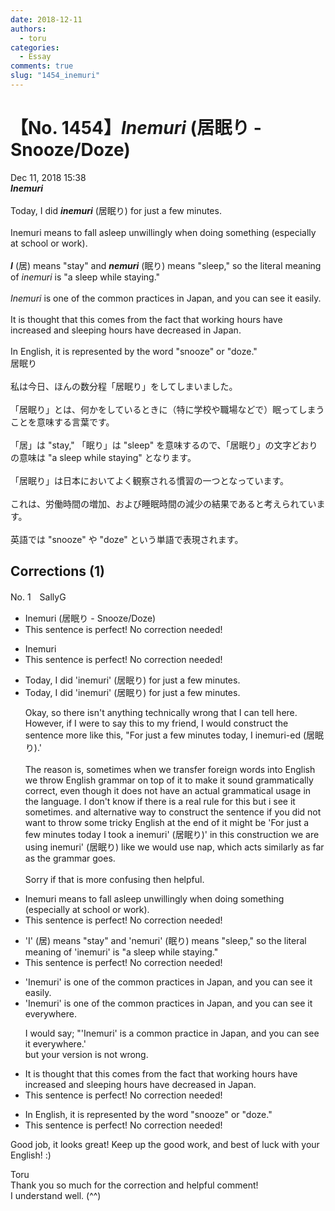 ```yaml
---
date: 2018-12-11
authors:
  - toru
categories:
  - Essay
comments: true
slug: "1454_inemuri"
---
```


# 【No. 1454】<strong><em>Inemuri</strong></em> (居眠り - Snooze/Doze)
<div class="date">Dec 11, 2018 15:38</div>
<div id="post"><div id="body_show_ori">
<strong><em>Inemuri</strong></em><br/><br/>Today, I did <strong><em>inemuri</em></strong> (居眠り) for just a few minutes.<br/><br/>Inemuri means to fall asleep unwillingly when doing something (especially at school or work).<br/><br/><strong><em>I</em></strong> (居) means "stay" and <strong><em>nemuri</em></strong> (眠り) means "sleep," so the literal meaning of <em>inemuri</em> is "a sleep while staying."<br/><br/><em>Inemuri</em> is one of the common practices in Japan, and you can see it easily.<br/><br/>It is thought that this comes from the fact that working hours have increased and sleeping hours have decreased in Japan.<br/><br/>In English, it is represented by the word "snooze" or "doze."
</div></div>

<!-- more -->

<div id="post_ja"><div id="body_show_mo">
居眠り<br/><br/>私は今日、ほんの数分程「居眠り」をしてしまいました。<br/><br/>「居眠り」とは、何かをしているときに（特に学校や職場などで）眠ってしまうことを意味する言葉です。<br/><br/>「居」は "stay," 「眠り」は "sleep" を意味するので、「居眠り」の文字どおりの意味は "a sleep while staying" となります。<br/><br/>「居眠り」は日本においてよく観察される慣習の一つとなっています。<br/><br/>これは、労働時間の増加、および睡眠時間の減少の結果であると考えられています。<br/><br/>英語では "snooze" や "doze" という単語で表現されます。
</div></div>

## Corrections (1)
<div id="block"><div class="first_name"> No. 1　<span class="just_name">SallyG</span></div><div id="block2">
<ul class="correction_field">
<li class="incorrect">Inemuri (居眠り - Snooze/Doze)</li>
<li class="corrected perfect">This sentence is perfect! No correction needed!</li>
</ul>
<ul class="correction_field">
<li class="incorrect">Inemuri</li>
<li class="corrected perfect">This sentence is perfect! No correction needed!</li>
</ul>
<ul class="correction_field">
<li class="incorrect">Today, I did 'inemuri' (居眠り) for just a few minutes.</li>
<li class="corrected correct">
Today, I did 'inemuri' (居眠り) for just a few minutes.
<p class="correction_comment">Okay, so there isn't anything technically wrong that I can tell here. However, if I were to say this to my friend, I would construct the sentence more like this, "For just a few minutes today, I inemuri-ed (居眠り).'<br/><br/>The reason is, sometimes when we transfer foreign words into English we throw English grammar on top of it to make it sound grammatically correct, even though it does not have an actual grammatical usage in the language. I don't know if there is a real rule for this but i see it sometimes.  and alternative way to construct the sentence if you did not want to throw some tricky English at the end of it might be 'For just a few minutes today I took a inemuri' (居眠り)' in this construction we are using inemuri' (居眠り) like we would use nap, which acts similarly as far as the grammar goes.<br/><br/>Sorry if that is more confusing then helpful.</p>
</li>
</ul>
<ul class="correction_field">
<li class="incorrect">Inemuri means to fall asleep unwillingly when doing something (especially at school or work).</li>
<li class="corrected perfect">This sentence is perfect! No correction needed!</li>
</ul>
<ul class="correction_field">
<li class="incorrect">'I' (居) means "stay" and 'nemuri' (眠り) means "sleep," so the literal meaning of 'inemuri' is "a sleep while staying."</li>
<li class="corrected perfect">This sentence is perfect! No correction needed!</li>
</ul>
<ul class="correction_field">
<li class="incorrect">'Inemuri' is one of the common practices in Japan, and you can see it easily.</li>
<li class="corrected correct">
'Inemuri' is one of the common practices in Japan, and you can see it everywhere.
<p class="correction_comment">I would say; "'Inemuri' is a common practice in Japan, and you can see it everywhere.'<br/>but your version is not wrong.</p>
</li>
</ul>
<ul class="correction_field">
<li class="incorrect">It is thought that this comes from the fact that working hours have increased and sleeping hours have decreased in Japan.</li>
<li class="corrected perfect">This sentence is perfect! No correction needed!</li>
</ul>
<ul class="correction_field">
<li class="incorrect">In English, it is represented by the word "snooze" or "doze."</li>
<li class="corrected perfect">This sentence is perfect! No correction needed!</li>
</ul>
<p class="comment_small">
 Good job, it looks great! Keep up the good work, and best of luck with your English! :)
</p>

</div><div class="name"><span class="just_name">Toru</span><br>
Thank you so much for the correction and helpful comment!<br/>I understand well. (^^)
</div>
</div>
